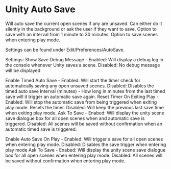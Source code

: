 # Unity Auto Save

Will auto save the current open scenes if any are unsaved. Can either do it silently in the background or ask the user if they want to save. Option to save with an interval from 1 minute to 30 minutes. Option to save scenes when entering play mode.

Settings can be found under Edit/Preferences/AutoSave.

Settings: Show Save Debug Message - Enabled: Will display a debug log in the console whenever Unity saves a scene. Disabled: No debug message will be displayed

Enable Timed Auto Save - Enabled: Will start the timer check for automatically saving any open unsaved scenes. Disabled: Disables the timed auto save Interval (minutes) - How long in minutes from the last timed save will it trigger an automatic save again. Reset Timer On Exiting Play - Enabled: Will stop the automatic save from being triggered when exiting play mode. Resets the timer. Disabled: Will keep the previous last save time when exiting play mode. Ask To Save - Enabed: Will display the unity scene save dialogue box for all open scenes when and automatic save is triggered. Disabled: All scenes will be saved without confirmation when an automatic timed save is triggered.

Enable Auto Save On Play - Enabled: Will trigger a save for all open scenes when entering play mode. Disabled: Disables the save trigger when entering play mode Ask To Save - Enabed: Will display the unity scene save dialogue box for all open scenes when entering play mode. Disabled: All scenes will be saved without confirmation when entering play mode.